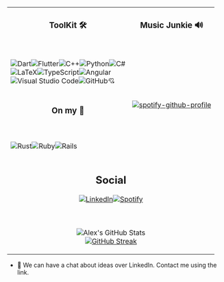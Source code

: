 
<table width="100%" style="margin-left:auto;margin-right:auto;">
    <tbody>
        <tr>
            <td style="text-align: center; vertical-align: middle;"><h3> ToolKit 🛠 </h3></td>
            <td style="text-align: center; vertical-align: middle;">
                <h3>Music Junkie 🔊 </h3>
            </td>
        </tr>
        <tr>
            <td></br>
            <p><img src="https://img.shields.io/badge/dart-%230175C2.svg?style=for-the-badge&amp;logo=dart&amp;logoColor=white" alt="Dart"><img src="https://img.shields.io/badge/Flutter-%2302569B.svg?style=for-the-badge&amp;logo=Flutter&amp;logoColor=white" alt="Flutter"><img src="https://img.shields.io/badge/c++-%2300599C.svg?style=for-the-badge&amp;logo=c%2B%2B&amp;logoColor=white" alt="C++"><img src="https://img.shields.io/badge/python-3670A0?style=for-the-badge&amp;logo=python&amp;logoColor=ffdd54" alt="Python"><img src="https://img.shields.io/badge/c%23-%23239120.svg?style=for-the-badge&amp;logo=c-sharp&amp;logoColor=white" alt="C#"></br><img src="https://img.shields.io/badge/latex-%23008080.svg?style=for-the-badge&amp;logo=latex&amp;logoColor=white" alt="LaTeX"><img src="https://img.shields.io/badge/typescript-%23007ACC.svg?style=for-the-badge&amp;logo=typescript&amp;logoColor=white" alt="TypeScript"><img src="https://img.shields.io/badge/angular-%23DD0031.svg?style=for-the-badge&amp;logo=angular&amp;logoColor=white" alt="Angular"></br><img src="https://img.shields.io/badge/VisualStudioCode-0078d7.svg?style=for-the-badge&amp;logo=visual-studio-code&amp;logoColor=white" alt="Visual Studio Code"><img src="https://img.shields.io/badge/github-%23121011.svg?style=for-the-badge&amp;logo=github&amp;logoColor=white" alt="GitHub">💘</p>
            </td>
            <td rowspan=3>
                </br>
                <p>
                    <a href="https://github.com/kittinan/spotify-github-profile"><img src="https://spotify-github-profile.vercel.app/api/view?uid=wisewallen&amp;cover_image=true&amp;theme=compact" alt="spotify-github-profile"></a>
                </p>
            </td>
        </tr>
        <tr>
            <td style="text-align: center; vertical-align: middle;">
                <h3> On my 📡 </h3>
            </td>
        </tr>
        <tr>
            <td></br>
            <p><img src="https://img.shields.io/badge/rust-%23000000.svg?style=for-the-badge&amp;logo=rust&amp;logoColor=white" alt="Rust"><img src="https://img.shields.io/badge/ruby-%23CC342D.svg?style=for-the-badge&amp;logo=ruby&amp;logoColor=white" alt="Ruby"><img src="https://img.shields.io/badge/rails-%23CC0000.svg?style=for-the-badge&amp;logo=ruby-on-rails&amp;logoColor=white" alt="Rails"></p>
            </td>
        </tr>
        <tr>
        </tr>
        <tr>
        </tr>
        <tr><td colspan=2 style="text-align: center; vertical-align: middle;">
        <h2> Social </h2>
        <p><a href="https://www.linkedin.com/in/stephen-wallen/"><img src="https://img.shields.io/badge/linkedin-%230077B5.svg?style=for-the-badge&amp;logo=linkedin&amp;logoColor=white" alt="LinkedIn"></a><a href="https://open.spotify.com/user/wisewallen?si=7978c32273044e80"><img src="https://img.shields.io/badge/Spotify-1ED760?style=for-the-badge&amp;logo=spotify&amp;logoColor=white" alt="Spotify"></a></p>
        </td>
        <tr>
        <td colspan = 2 style="text-align: center; vertical-align: middle;">
        </br>
        <p><img src="https://github-readme-stats.vercel.app/api?username=a-wallen&amp;show_icons=true&amp;theme=dracula&amp;count_private=true" alt="Alex&#39;s GitHub Stats"></br>
        <a href="https://git.io/streak-stats"><img src="http://github-readme-streak-stats.herokuapp.com?user=a-wallen&amp;theme=dark" alt="GitHub Streak"></a></p>
        </td>
        </tr>
        </tr>
    </tbody>
</table>


- 💬 We can have a chat about ideas over LinkedIn. Contact me using the link.
